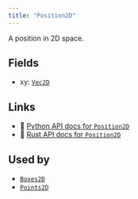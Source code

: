 ```yaml
---
title: "Position2D"
---
```


A position in 2D space.

## Fields

* xy: [`Vec2D`](../datatypes/vec2d.md)

## Links
 * 🐍 [Python API docs for `Position2D`](https://ref.rerun.io/docs/python/stable/common/components#rerun.components.Position2D)
 * 🦀 [Rust API docs for `Position2D`](https://docs.rs/rerun/latest/rerun/components/struct.Position2D.html)


## Used by

* [`Boxes2D`](../archetypes/boxes2d.md)
* [`Points2D`](../archetypes/points2d.md)
